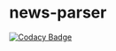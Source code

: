 # news-parser
[![Codacy Badge](https://api.codacy.com/project/badge/Grade/0b531f7e24154bf29901aa0a2758479b)](https://app.codacy.com/manual/backpropogation/news-parser?utm_source=github.com&utm_medium=referral&utm_content=backpropogation/news-parser&utm_campaign=Badge_Grade_Dashboard)